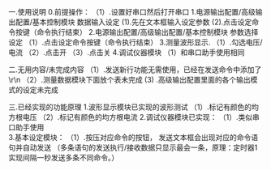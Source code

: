 一.使用说明
0.前提操作：
	 （1）.设置好串口然后打开串口
1.电源输出配置/高级输出配置/基本控制模块 数据输入设定
	  (1).先在文本框输入设定参数
	  (2).点击设定命令按键（命令执行结束）
2.电源输出配置/高级输出配置/基本控制模块 参数选择设定
     	（1）.点击设定命令按键（命令执行结束）
3.测量波形显示.
	（1）.勾选电压/电流
	（2）.点击开
	（3）.点击关
4.调试仪器模块
	（1）和串口助手使用相同


二.无用内容/未完成内容
（1）.发送新行功能无需使用，已经在发送命令中添加了\r\n
（2）.测量数据模块下面放个表未完成
  (3)  .高级输出配置里面的各个输出模式的设定未完成


三.已经实现的功能原理
 1.波形显示模块已实现的波形测试
  		 （1）.标记有颜色的均方根电压
 		 （2）.标记有颜色的均方根电流
 2.调试仪器模块已实现：
  		（1）.类似串口助手使用		
 3.基本设定模块：
   		（1）.按压对应命令的按钮，
		发送文本框会出现对应的命令语句并自动发送
		（多条语句的发送执行/接收数据只显示最会一条，原理：定时器1实现间隔一秒发送多条不同命令。）

    

